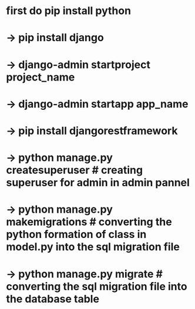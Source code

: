 # first do pip install python
# -> pip install django
# -> django-admin startproject project_name
# -> django-admin startapp app_name
# -> pip install djangorestframework
# -> python manage.py createsuperuser # creating superuser for admin in admin pannel
# -> python manage.py makemigrations # converting the python formation of class in model.py into the sql migration file
# -> python manage.py migrate # converting the sql migration file into the database table
